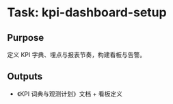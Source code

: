 # Task: kpi-dashboard-setup

## Purpose

定义 KPI 字典、埋点与报表节奏，构建看板与告警。

## Outputs

- 《KPI 词典与观测计划》文档 + 看板定义
